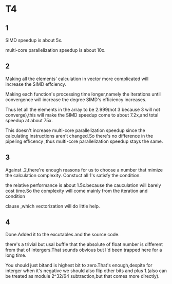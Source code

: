 # T4

## 1

SIMD speedup is about 5x.

multi-core parallelization speedup is about 10x.

## 2

Making all the elements' calculation in vector more complicated will increase the SIMD effciency.

Making each function's processing time longer,namely the Iterations until convergence  will increase the degree SIMD's efficiency increases.

Thus let all the elements in the array to be 2.999(not 3 because 3 will not converge),this will make the SIMD speedup come to about 7.2x,and total speedup at about 75x.

This doesn't increase multi-core parallelization speedup since the calculating instructions aren't changed.So there's no difference in the pipeling efficency ,thus multi-core parallelization speedup stays the same.

## 3

Against .2,there're enough reasons for us to choose a number that mimize the calculation complexity. Constuct all 1's satisfy the condition.

the relative performance is about 1.5x.because the cauculation will barely cost time.So the complexity will come mainly from the iteration and condition

clause ,which vectorization will do little help.

## 4

Done.Added it to the excutables and the source code.

there's a trivial but usal buffle that the absolute of float number is different from that of intergers.That sounds obvious but I'd been trapped here for a long time.

You should just bitand is highest bit to zero.That's enough,despite for interger when it's negative we should also flip other bits and plus 1.(also can be treated as module 2^32/64 subtraction,but that comes more directly).

